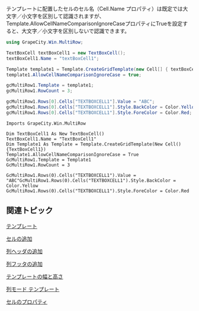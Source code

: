 
テンプレートに配置したセルのセル名（Cell.Name プロパティ）は既定では大文字／小文字を区別して認識されますが、Template.AllowCellNameComparisonIgnoreCaseプロパティにTrueを設定すると、大文字／小文字を区別しないで認識できます。

```csharp
using GrapeCity.Win.MultiRow;

TextBoxCell textBoxCell1 = new TextBoxCell();
textBoxCell1.Name = "textBoxCell1";

Template template1 = Template.CreateGridTemplate(new Cell[] { textBoxCell1 });
template1.AllowCellNameComparisonIgnoreCase = true;

gcMultiRow1.Template = template1;
gcMultiRow1.RowCount = 3;

gcMultiRow1.Rows[0].Cells["TEXTBOXCELL1"].Value = "ABC";
gcMultiRow1.Rows[0].Cells["TEXTBOXCELL1"].Style.BackColor = Color.Yellow;
gcMultiRow1.Rows[0].Cells["TEXTBOXCELL1"].Style.ForeColor = Color.Red;
```

```vbnet
Imports GrapeCity.Win.MultiRow

Dim TextBoxCell1 As New TextBoxCell()
TextBoxCell1.Name = "TextBoxCell1"
Dim Template1 As Template = Template.CreateGridTemplate(New Cell() {TextBoxCell1})
Template1.AllowCellNameComparisonIgnoreCase = True
GcMultiRow1.Template = Template1
GcMultiRow1.RowCount = 3

GcMultiRow1.Rows(0).Cells("TEXTBOXCELL1").Value = "ABC"GcMultiRow1.Rows(0).Cells("TEXTBOXCELL1").Style.BackColor = Color.Yellow
GcMultiRow1.Rows(0).Cells("TEXTBOXCELL1").Style.ForeColor = Color.Red
```

## 関連トピック

[テンプレート](gcdocsite__documentlink?toc-item-id=12dbf56f-5a46-4435-8891-3b3abe3e9eb3)

[セルの追加](gcdocsite__documentlink?toc-item-id=f2f425aa-557a-4890-a00b-e9d4a2737f6b)

[列ヘッダの追加](gcdocsite__documentlink?toc-item-id=23b0e751-a9db-4407-b8ec-e6a020a9d410)

[列フッタの追加](gcdocsite__documentlink?toc-item-id=1686a0cb-83e4-4c55-b171-a7b2da7870e5)

[テンプレートの幅と高さ](gcdocsite__documentlink?toc-item-id=a96686ee-8850-4079-9aea-28c1c7192224)

[列モード テンプレート](gcdocsite__documentlink?toc-item-id=3653f914-c6d7-4724-875a-4239a90fcafc)

[セルのプロパティ](gcdocsite__documentlink?toc-item-id=cfefbed2-05ac-4449-8f34-2fa1938ca676)